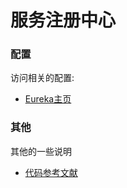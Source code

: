 # 服务注册中心

### 配置
访问相关的配置:

* [Eureka主页](http://localhost:1001/)

### 其他
其他的一些说明

* [代码参考文献](https://blog.didispace.com/spring-cloud-starter-dalston-1/)

